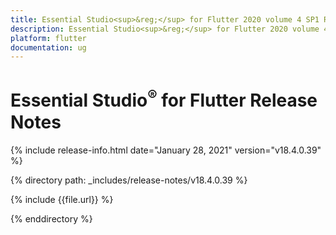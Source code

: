 ```yaml
---
title: Essential Studio<sup>&reg;</sup> for Flutter 2020 volume 4 SP1 Release Notes  
description: Essential Studio<sup>&reg;</sup> for Flutter 2020 volume 4 SP1 Release Notes  
platform: flutter
documentation: ug
---
```


# Essential Studio<sup>&reg;</sup> for Flutter  Release Notes  

{% include release-info.html date="January 28, 2021"  version="v18.4.0.39" %} 


{% directory path: _includes/release-notes/v18.4.0.39 %}

{% include {{file.url}} %}

{% enddirectory %}